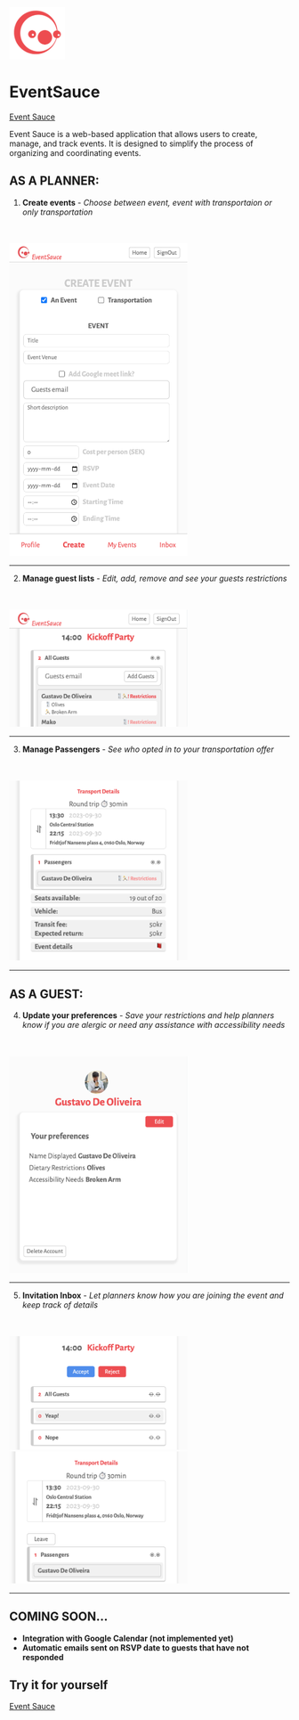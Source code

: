 <img src="app/assets/Logo1.png" alt="Logo" width="100px">

# EventSauce
[Event Sauce](https://event-sauce.vercel.app)

Event Sauce is a web-based application that allows users to create, manage, and track events. It is designed to simplify the process of organizing and coordinating events.

## AS A PLANNER:
1. **Create events** - <i>Choose between event, event with transportaion or only transportation</i>
<br>
<br>
<img src="app/assets/create-form.png" width="320px">
<hr>

2. **Manage guest lists** - <i>Edit, add, remove and see your guests restrictions</i>
<br>
<br>
<img src="app/assets/guests.png" width="320px">
<hr>

3. **Manage Passengers** - <i>See who opted in to your transportation offer</i>
<br>
<br>
<img src="app/assets/passengers.png" width="320px">
<hr>

## AS A GUEST:

4. **Update your preferences** - <i>Save your restrictions and help planners know if you are alergic or need any assistance with accessibility needs</i>
<br>
<br>
<img src="app/assets/user-profile.png" width="320px">
<hr>

5. **Invitation Inbox** - <i>Let planners know how you are joining the event and keep track of details</i>
<br>
<br>
<img src="app/assets/answer.png " width="320px">
<img src="app/assets/join-ride.png" width="320px">
<hr>

## COMING SOON...

- **Integration with Google Calendar (not implemented yet)**
- **Automatic emails sent on RSVP date to guests that have not responded**

## Try it for yourself

[Event Sauce](https://event-sauce.vercel.app)